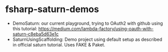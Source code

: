 # fsharp-saturn-demos

- DemoSaturn: our current playground, trying to OAuth2 with github using this tutorial:
  https://medium.com/lambda-factory/using-oauth-with-saturn-c8eba5d63e1c
- SaturnUsingScaffolding: Demo project using default setup as described in official saturn tutorial.
  Uses FAKE & Paket.

